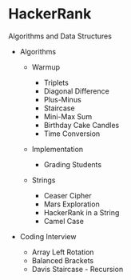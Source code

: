 # HackerRank
Algorithms and Data Structures

* Algorithms 
  * Warmup
  
    * Triplets
    * Diagonal Difference
    * Plus-Minus
    * Staircase
    * Mini-Max Sum
    * Birthday Cake Candles
    * Time Conversion

  * Implementation
  
    * Grading Students
   
  * Strings
  
    * Ceaser Cipher
    * Mars Exploration
    * HackerRank in a String
    * Camel Case

* Coding Interview
  * Array Left Rotation
  * Balanced Brackets
  * Davis Staircase - Recursion
